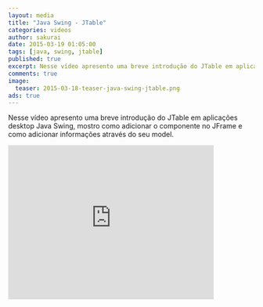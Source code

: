 ```yaml
---
layout: media
title: "Java Swing - JTable"
categories: videos
author: sakurai
date: 2015-03-19 01:05:00
tags: [java, swing, jtable]
published: true
excerpt: Nesse vídeo apresento uma breve introdução do JTable em aplicações desktop Java Swing, mostro como adicionar o componente no JFrame e como adicionar informações através do seu model.
comments: true
image:
  teaser: 2015-03-18-teaser-java-swing-jtable.png
ads: true
---
```


Nesse vídeo apresento uma breve introdução do JTable em aplicações desktop Java Swing, mostro como adicionar o componente no JFrame e como adicionar informações através do seu model.

<iframe width="420" height="315" src="https://www.youtube.com/embed/ePbga4cP6vc" frameborder="0" allowfullscreen></iframe>
